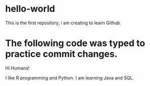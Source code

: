 # hello-world
This is the first repository, i am creating to learn Github.

# The following code was typed to practice commit changes.
Hi Humans!

I like R programming and Python.
I am learning Java and SQL.
